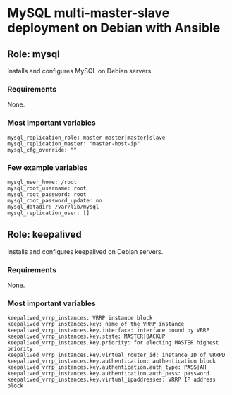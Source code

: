 # MySQL multi-master-slave deployment on Debian with Ansible

## Role: mysql

Installs and configures MySQL on Debian servers.

### Requirements

None.

### Most important variables

    mysql_replication_role: master-master|master|slave
    mysql_replication_master: "master-host-ip"
    mysql_cfg_override: ""

### Few example variables

    mysql_user_home: /root
    mysql_root_username: root
    mysql_root_password: root
    mysql_root_password_update: no
    mysql_datadir: /var/lib/mysql
    mysql_replication_user: []

## Role: keepalived

Installs and configures keepalived on Debian servers.

### Requirements

None.

### Most important variables

    keepalived_vrrp_instances: VRRP instance block
    keepalived_vrrp_instances.key: name of the VRRP instance
    keepalived_vrrp_instances.key.interface: interface bound by VRRP
    keepalived_vrrp_instances.key.state: MASTER|BACKUP
    keepalived_vrrp_instances.key.priority: for electing MASTER highest priority
    keepalived_vrrp_instances.key.virtual_router_id: instance ID of VRRPD
    keepalived_vrrp_instances.key.authentication: authentication block
    keepalived_vrrp_instances.key.authentication.auth_type: PASS|AH
    keepalived_vrrp_instances.key.authentication.auth_pass: password
    keepalived_vrrp_instances.key.virtual_ipaddresses: VRRP IP address block
